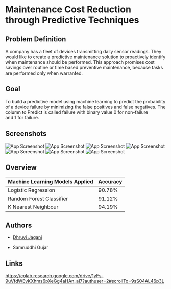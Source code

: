 
# Maintenance Cost Reduction through Predictive Techniques




## Problem Definition
A company has a fleet of devices transmitting daily sensor readings. They would like to create a predictive maintenance solution to proactively identify when maintenance should be performed. This approach promises cost savings over routine or time based preventive maintenance, because tasks are performed only when warranted.
## Goal
To build a predictive model using machine learning to predict the probability of a device failure by minimizing the false positives and false negatives. The column to Predict is called failure with binary value 0 for non-failure and 1 for failure.

## Screenshots

![App Screenshot](https://user-images.githubusercontent.com/98282521/202867799-3e51a7ee-ce52-4441-a182-6c20d7d6de00.png)
![App Screenshot](https://user-images.githubusercontent.com/98282521/202870853-2c2ce251-b5ee-4e6c-a88f-fd62e60039fb.jpg)
![App Screenshot](https://user-images.githubusercontent.com/98282521/202870874-6ff11041-f056-4b48-b863-df0915d6daed.jpg)
![App Screenshot](https://user-images.githubusercontent.com/98282521/202870879-3019d31d-c794-492b-976d-86698a909f4f.jpg)
![App Screenshot](https://user-images.githubusercontent.com/98282521/202870883-d57652e5-920f-4ae9-bb6c-4d5bd27ebe5e.jpg)
![App Screenshot](https://user-images.githubusercontent.com/98282521/202870889-5f050c0a-c7a4-4329-a070-64c2de3d8e8d.jpg)
![App Screenshot](https://user-images.githubusercontent.com/98282521/202870896-b419f6e8-3ca2-41e7-936a-554cb9daf5aa.jpg)



## Overview

| Machine Learning Models Applied  | Accuracy |
| ------------- | ------------- |
| Logistic Regression | 90.78%  |
| Random Forest Classifier  | 91.12%  |
| K Nearest Neighbour  | 94.19%  |

## Authors

- [Dhruvi Jagani](https://github.com/dhruvij08)

- Samruddhi Gujar
## Links
https://colab.research.google.com/drive/1yFs-9uVfdWEvKXhms6pXeGg4aHAn_aI7?authuser=2#scrollTo=9sS04AL46p3L
